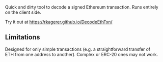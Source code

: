 Quick and dirty tool to decode a signed Ethereum transaction. Runs entirely on the client side.

Try it out at https://rkagerer.github.io/DecodeEthTxn/

## Limitations
Designed for only simple transactions (e.g. a straightforward transfer of ETH from one address to another). Complex or ERC-20 ones may not work.
